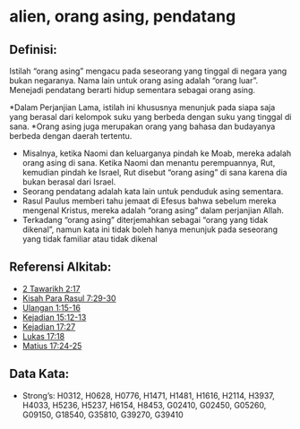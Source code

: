 # alien, orang asing, pendatang

## Definisi:

Istilah “orang asing” mengacu pada seseorang yang tinggal di negara yang bukan negaranya. Nama lain untuk orang asing adalah “orang luar”. Menejadi pendatang berarti hidup sementara sebagai orang asing.

*Dalam Perjanjian Lama, istilah ini khususnya menunjuk pada siapa saja yang berasal dari kelompok suku yang berbeda dengan suku yang tinggal di sana.
*Orang asing juga merupakan orang yang bahasa dan budayanya berbeda dengan daerah tertentu.
* Misalnya, ketika Naomi dan keluarganya pindah ke Moab, mereka adalah orang asing di sana. Ketika Naomi dan menantu perempuannya, Rut, kemudian pindah ke Israel, Rut disebut “orang asing” di sana karena dia bukan berasal dari Israel.
* Seorang pendatang adalah kata lain untuk penduduk asing sementara.
* Rasul Paulus memberi tahu jemaat di Efesus bahwa sebelum mereka mengenal Kristus, mereka adalah “orang asing” dalam perjanjian Allah.
* Terkadang “orang asing” diterjemahkan sebagai “orang yang tidak dikenal”, namun kata ini tidak boleh hanya menunjuk pada seseorang yang tidak familiar atau tidak dikenal

## Referensi Alkitab:

* [2 Tawarikh 2:17](rc://en/tn/help/2ch/02/17)
* [Kisah Para Rasul 7:29-30](rc://en/tn/help/act/07/29)
* [Ulangan 1:15-16](rc://en/tn/help/deu/01/15)
* [Kejadian 15:12-13](rc://en/tn/help/gen/15/12)
* [Kejadian 17:27](rc://en/tn/help/gen/17/27)
* [Lukas 17:18](rc://en/tn/help/luk/17/18)
* [Matius 17:24-25](rc://en/tn/help/mat/17/24)

## Data Kata:

* Strong’s: H0312, H0628, H0776, H1471, H1481, H1616, H2114, H3937, H4033, H5236, H5237, H6154, H8453, G02410, G02450, G05260, G09150, G18540, G35810, G39270, G39410
